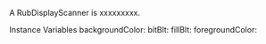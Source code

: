 A RubDisplayScanner is xxxxxxxxx.Instance Variables	backgroundColor:		<Object>	bitBlt:		<Object>	fillBlt:		<Object>	foregroundColor:		<Object>	ignoreColorChanges:		<Object>	lineHeight:		<Object>	lineY:		<Object>	morphicOffset:		<Object>	runX:		<Object>backgroundColor	- xxxxxbitBlt	- xxxxxfillBlt	- xxxxxforegroundColor	- xxxxxignoreColorChanges	- xxxxxlineHeight	- xxxxxlineY	- xxxxxmorphicOffset	- xxxxxrunX	- xxxxx